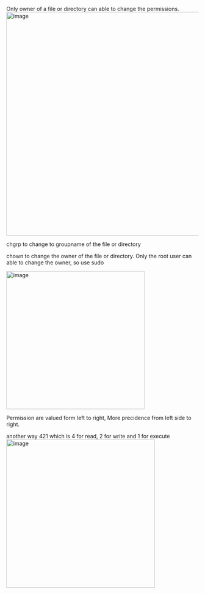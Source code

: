 
Only owner of a file or directory can able to change the permissions.
<img width="586" alt="image" src="https://github.com/user-attachments/assets/360a7a49-3f75-4779-a2f5-fd6b814fddbe" />


chgrp to change to groupname of the file or directory

chown to change the owner of the file or directory. Only the root user can able to change the owner, so use sudo


<img width="362" alt="image" src="https://github.com/user-attachments/assets/071a8ac4-1d63-4ec6-889b-bf7120d614e8" />


Permission are valued form  left to right, More precidence from left side to right. 




another way 421 which is 4 for read, 2 for write and 1 for execute
<img width="389" alt="image" src="https://github.com/user-attachments/assets/f4829fa4-3be7-46f7-b407-fd1a83bac13c" />

